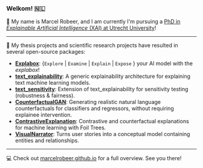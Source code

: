 ### Welkom! 🇳🇱

🐻 My name is Marcel Robeer, and I am currently I'm pursuing a [PhD in _Explainable Artificial Intelligence_ (XAI) at Utrecht University](https://uu.nl/staff/MJRobeer)!

---

🤖 My thesis projects and scientific research projects have resulted in several open-source packages:

- [**Explabox**](https://git.science.uu.nl/m.j.robeer/explabox): {`Explore` | `Examine` | `Explain` | `Expose` } your AI model with the _explabox_!
- [**text_explainability**](https://git.science.uu.nl/m.j.robeer/text_explainability): A generic explainability architecture for explaining text machine learning models.
- [**text_sensitivity**](https://git.science.uu.nl/m.j.robeer/text_explainability): Extension of text_explainability for sensitivity testing (robustness & fairness).
- [**CounterfactualGAN**](https://github.com/marcelrobeer/counterfactualgan): Generating realistic natural language counterfactuals for classifiers and regressors, without requiring explainee intervention.
- [**ContrastiveExplanation**](https://github.com/MarcelRobeer/ContrastiveExplanation): Contrastive and counterfactual explanations for machine learning with Foil Trees.
- [**VisualNarrator**](https://github.com/MarcelRobeer/VisualNarrator): Turns user stories into a conceptual model containing entities and relationships.

---

💻 Check out [marcelrobeer.github.io](https://marcelrobeer.github.io) for a full overview. See you there!
